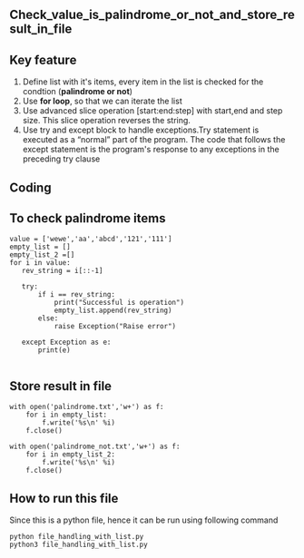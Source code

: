 ## Check_value_is_palindrome_or_not_and_store_result_in_file  
## Key feature
<ol>
<li> Define list with it's items, every item in the list is checked for the condtion (<strong>palindrome or not</strong>)</li>
<li> Use <strong>for loop</strong>, so that we can iterate the list</li>
<li> Use advanced slice operation [start:end:step] with start,end and step size. This slice operation reverses the string.</li>
<li> Use try and except block to handle exceptions.Try statement is executed as a “normal” part of the program. 
     The code that follows the except statement is the program's response to any exceptions in the preceding try clause </li>
    </ol>
 
 ## Coding
 ## To check palindrome items
 
 ```
value = ['wewe','aa','abcd','121','111']
empty_list = []
empty_list_2 =[]
for i in value:
    rev_string = i[::-1] 
                   
    try:
        if i == rev_string:
            print("Successful is operation")
            empty_list.append(rev_string)
        else:
            raise Exception("Raise error")

    except Exception as e:
        print(e)
        
```

## Store result in file

```
with open('palindrome.txt','w+') as f:
    for i in empty_list:
        f.write('%s\n' %i)
    f.close()

with open('palindrome_not.txt','w+') as f:
    for i in empty_list_2:
        f.write('%s\n' %i)
    f.close()
 ```  
 
 ## How to run this file
Since this is a python file, hence it can be run using following command

  ```
  python file_handling_with_list.py
  python3 file_handling_with_list.py
  ```
 
 
    

